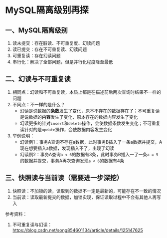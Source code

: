 # MySQL隔离级别再探

## 一、MySQL隔离级别
1. 读未提交：存在脏读、不可重复度、幻读问题
2. 读已提交：存在不可重复读、幻读问题
3. 可重复读：存在幻读问题
4. 串行化：解决了全部问题，但是并行化程度降至最低

## 二、幻读与不可重复读
1. 相同点：幻读和不可重复读，本质上都是在描述前后两次查询时结果不一样的问题
2. 不同点：不一样的是什么？
   - 幻读是说数据的**条数**发生了变化，原本不存在的数据存在了；不可重复读是说数据的**内容**发生了变化，原本存在的数据内容发生了变化
   - 幻读更多的针对`insert`和`delete`操作，会使数据条数发生变化；不可重复读针对的是`update`操作，会使数据内容发生变化
3. 举例说明：
   - 幻读例1：事务A查询不存在a数据，此时事务B插入了一条a数据并提交，A现在想要插入a数据，发现插入不了，出现了幻读
   - 幻读例2：事务A查询`a < 6`的数据有3条，此时事务B插入一了一条`a = 5`的数据并提交，事务A再次查询发现`a < 6`的数据有4条

## 三、快照读与当前读（需要进一步深挖）
1. 快照读：不加锁的读，读取到的数据不一定是最新的，可能存在不一致的情况
2. 当前读：读取最新提交的数据，加锁实现，保证读取过程中不会有其他人再写入



参考资料：
1. 不可重复读与幻读：https://blog.csdn.net/song854601134/article/details/125147625